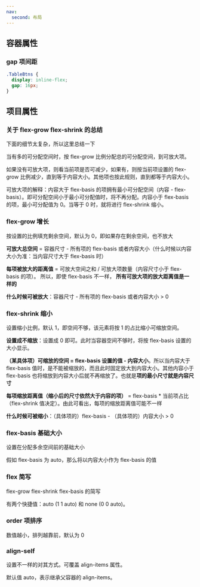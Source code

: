 ```yaml
---
nav:
  second: 布局
---
```


## 容器属性

### gap 项间距

```css
.TableBtns {
  display: inline-flex;
  gap: 16px;
}
```

## 项目属性

### 关于 flex-grow flex-shrink 的总结

下面的细节太复杂，所以这里总结一下

当有多的可分配空间时，按 flex-grow 比例分配总的可分配空间，到可放大项。

如果没有可放大项，则看当前项是否可减少，如果有，则按当前项设置的 flex-grow 比例减少，直到等于内容大小。其他项也按此规则，直到都等于内容大小。

可放大项的解释：内容大于 flex-basis 的项拥有最小可分配空间（内容 - flex-basis）。即可分配空间小于最小可分配值时，将不再分配。内容小于 flex-basis 的项，最小可分配值为 0。当等于 0 时，就将进行 flex-shrink 缩小。

### flex-grow 增长

按设置的比例填充剩余空间，默认为 0，即如果存在剩余空间，也不放大

**可放大总空间** = 容器尺寸 - 所有项的 flex-basis 或者内容大小（什么时候以内容大小为准：当内容尺寸大于 flex-basis 时）

**每项被放大的距离值** = 可放大空间之和 / 可放大项数量（内容尺寸小于 flex-basis 的项）。 所以，即使 flex-basis 不一样， **所有可放大项的放大距离值是一样的**

**什么时候可被放大**：容器尺寸 - 所有项的 flex-basis 或者内容大小 > 0

### flex-shrink 缩小

设置缩小比例，默认 1，即空间不够，该元素将按 1 的占比缩小可缩放空间。

**设置成不缩放**：设置成 0 即可。此时当容器空间不够时，将按 flex-basis 设置的大小显示。

**（某具体项）可缩放的空间 = flex-basis 设置的值 - 内容大小**。所以当内容大于 flex-basis 值时，是不能被缩放的，而且此时固定放大到内容大小。其他内容小于 flex-basis 也将缩放到内容大小后就不再缩放了。也就是**项的最小尺寸就是内容尺寸**

**每项缩放距离值（缩小后的尺寸依然大于内容的项）** = flex-basis \* 当前项占比（flex-shrink 值决定）。由此可看出，每项的缩放距离值可能不一样

**什么时候可被缩小**：（具体项的）flex-basis - （具体项的）内容大小 > 0

### flex-basis 基础大小

设置在分配多余空间前的基础大小

假如 flex-basis 为 auto，那么将以内容大小作为 flex-basis 的值

### flex 简写

flex-grow flex-shrink flex-basis 的简写

有两个快捷值：auto (1 1 auto) 和 none (0 0 auto)。

### order 项排序

数值越小，排列越靠前，默认为 0

### align-self

设置不一样的对其方式。可覆盖 align-items 属性。

默认值 auto，表示继承父容器的 align-items。
